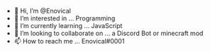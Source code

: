- 👋 Hi, I’m @Enovical
- 👀 I’m interested in ... Programming
- 🌱 I’m currently learning ... JavaScript
- 💞️ I’m looking to collaborate on ... a Discord Bot or minecraft mod
- 📫 How to reach me ... Enovical#0001

<!---
Enovical/Enovical is a ✨ special ✨ repository because its `README.md` (this file) appears on your GitHub profile.
You can click the Preview link to take a look at your changes.
--->

